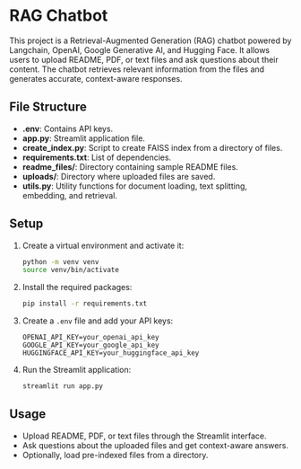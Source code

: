 # RAG Chatbot

This project is a Retrieval-Augmented Generation (RAG) chatbot powered by Langchain, OpenAI, Google Generative AI, and Hugging Face. It allows users to upload README, PDF, or text files and ask questions about their content. The chatbot retrieves relevant information from the files and generates accurate, context-aware responses.

## File Structure

- **.env**: Contains API keys.
- **app.py**: Streamlit application file.
- **create_index.py**: Script to create FAISS index from a directory of files.
- **requirements.txt**: List of dependencies.
- **readme_files/**: Directory containing sample README files.
- **uploads/**: Directory where uploaded files are saved.
- **utils.py**: Utility functions for document loading, text splitting, embedding, and retrieval.

## Setup

1. Create a virtual environment and activate it:
    ```bash
    python -m venv venv
    source venv/bin/activate
    ```

2. Install the required packages:
    ```bash
    pip install -r requirements.txt
    ```

3. Create a `.env` file and add your API keys:
    ```plaintext
    OPENAI_API_KEY=your_openai_api_key
    GOOGLE_API_KEY=your_google_api_key
    HUGGINGFACE_API_KEY=your_huggingface_api_key
    ```

4. Run the Streamlit application:
    ```bash
    streamlit run app.py
    ```

## Usage

- Upload README, PDF, or text files through the Streamlit interface.
- Ask questions about the uploaded files and get context-aware answers.
- Optionally, load pre-indexed files from a directory.
